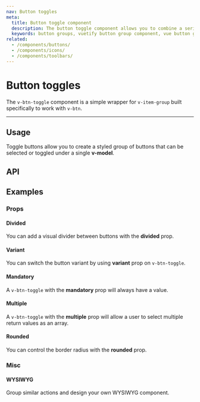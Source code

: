 ```yaml
---
nav: Button toggles
meta:
  title: Button toggle component
  description: The button toggle component allows you to combine a series of selectable buttons together in a single element.
  keywords: button groups, vuetify button group component, vue button group component
related:
  - /components/buttons/
  - /components/icons/
  - /components/toolbars/
---
```


# Button toggles

The `v-btn-toggle` component is a simple wrapper for `v-item-group` built specifically to work with `v-btn`.

<!-- ![btn-groups Entry](https://cdn.vuetifyjs.com/docs/images/components-temp/v-btn-groups/v-btn-groups-entry.png) -->

---

## Usage

Toggle buttons allow you to create a styled group of buttons that can be selected or toggled under a single **v-model**.

<example file="v-btn-toggle/usage" />

<entry />

## API

<api-inline />

## Examples

### Props

#### Divided

You can add a visual divider between buttons with the **divided** prop.

<example file="v-btn-toggle/prop-divided" />

#### Variant

You can switch the button variant by using **variant** prop on `v-btn-toggle`.

<example file="v-btn-toggle/prop-variant" />

#### Mandatory

A `v-btn-toggle` with the **mandatory** prop will always have a value.

<example file="v-btn-toggle/prop-mandatory" />

#### Multiple

A `v-btn-toggle` with the **multiple** prop will allow a user to select multiple return values as an array.

<example file="v-btn-toggle/prop-multiple" />

#### Rounded

You can control the border radius with the **rounded** prop.

<example file="v-btn-toggle/prop-rounded" />

### Misc

<!-- #### Toolbar

Easily integrate customized button solutions with a `v-toolbar`

<example file="v-btn-toggle/misc-toolbar" /> -->

#### WYSIWYG

Group similar actions and design your own WYSIWYG component.

<example file="v-btn-toggle/misc-wysiwyg" />
